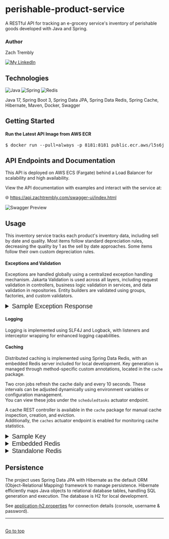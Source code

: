 <div id="top">

# perishable-product-service

</div>

A RESTful API for tracking an e-grocery service's inventory of perishable goods developed with Java and Spring.

### Author
Zach Trembly

<a href="https://www.linkedin.com/in/zat/"><img alt="My LinkedIn" src="https://img.shields.io/badge/LinkedIn-0077B5?style=for-the-badge&logo=linkedin&logoColor=white"></a>

## Technologies
![Java](https://img.shields.io/badge/Java-ED8B00?style=for-the-badge&logo=openjdk&logoColor=white)
![Spring](https://img.shields.io/badge/Spring-6DB33F?style=for-the-badge&logo=spring&logoColor=white)
![Redis](https://img.shields.io/badge/redis-%23DD0031.svg?&style=for-the-badge&logo=redis&logoColor=white)

Java 17, Spring Boot 3, Spring Data JPA, Spring Data Redis, Spring Cache, Hibernate, Maven, Docker, Swagger

## Getting Started

#### Run the Latest API Image from AWS ECR

<pre>
$ docker run --pull=always -p 8181:8181 public.ecr.aws/l5s6j4h1/zmart-api:latest
</pre>

## API Endpoints and Documentation

This API is deployed on AWS ECS (Fargate) behind a Load Balancer for scalability and high availability. 

View the API documentation with examples and interact with the service at:

🌐 https://api.zachtrembly.com/swagger-ui/index.html

![Swagger Preview](src/main/resources/assets/images/swagger-preview.gif)

## Usage

This inventory service tracks each product's inventory data, including sell by date and quality. Most items
follow standard depreciation rules, decreasing the quality by 1 as the sell by date approaches. Some items follow their
own custom depreciation rules.

#### Exceptions and Validation

Exceptions are handled globally using a centralized exception handling mechanism.
Jakarta Validation is used across all layers, including request validation in controllers, 
business logic validation in services, and data validation in repositories.
Entity builders are validated using groups, factories, and custom validators.

<details style="font:20px Arial;"><summary>Sample Exception Response</summary>

```json
{
    "timestamp": "2025-02-12T21:16:27.474Z",
    "code": "400 BAD_REQUEST",
    "exception": "MethodArgumentNotValidException",
    "message": "Invalid properties: quality must be less than or equal to 50, provided 80",
    "cause": {
        "message": "Validation failed for argument [0] in public org.springframework.http.ResponseEntity<com.zmart.api.product.dto.response.ProductsByQualityResponse> com.zmart.api.product.controller.ProductRestController.getProductsByQuality(com.zmart.api.product.dto.request.ProductsByQualityRequest): [Field error in object 'productsByQualityRequest' on field 'quality': rejected value [80]; codes [Max.productsByQualityRequest.quality,Max.quality,Max.java.lang.String,Max]; arguments [org.springframework.context.support.DefaultMessageSourceResolvable: codes [productsByQualityRequest.quality,quality]; arguments []; default message [quality],50]; default message [must be less than or equal to 50, provided 80]] "
    }
}
```
</details>

#### Logging

Logging is implemented using SLF4J and Logback, with listeners and interceptor wrapping for enhanced logging capabilities.

#### Caching

Distributed caching is implemented using Spring Data Redis, with an embedded Redis server included for local development.
Key generation is managed through method-specific custom annotations, located in the ``cache`` package.

Two cron jobs refresh the cache daily and every 10 seconds. 
These intervals can be adjusted dynamically using environment variables or configuration management.  
You can view these jobs under the ``scheduledtasks`` actuator endpoint.

A cache REST controller is available in the ``cache`` package for manual cache inspection, creation, and eviction.  
Additionally, the ``caches`` actuator endpoint is enabled for monitoring cache statistics.


<details style="font:20px Arial;"><summary>Sample Key</summary></summary>

<pre>"products::ProductInventoryServiceImpl,getProductsByQuality,20,100,itemName,DESC"</pre></p>
</details>

<details style="font:20px Arial;"><summary>Embedded Redis</summary>
<br> Toggle <code>local.redis.server.embedded=ON</code> in the <code>local</code> properties file 
to use the server.</p>

[Go to application-local.properties](src/main/resources/application-local.properties)
</details>

<details style="font:20px Arial;"><summary>Standalone Redis</summary>
<br>If you'd prefer a non-embedded local redis server, use the <code>prod</code> profile. 
<br>Grab the redis docker image and run the server:</p>
<br><pre>$ docker pull redis && docker run --name zmart-redis -p 6379:6379 -d redis</pre></p>

</details>

## Persistence

The project uses Spring Data JPA with Hibernate as the default ORM (Object-Relational Mapping) framework to manage persistence.
Hibernate efficiently maps Java objects to relational database tables, handling SQL generation and execution.
The database is H2 for local development.

See [application-h2.properties](src/main/resources/application-h2.properties) 
for connection details (console, username & password).

<hr></hr>

<br><a href="#top">Go to top</a></p>

